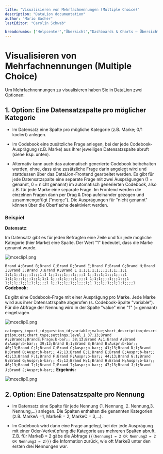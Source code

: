 ```yaml
---
title: "Visualisieren von Mehrfachnennungen (Multiple Choice)"
description: "DataLion documentation"
author: "Mario Bacher"
lastEditor: "Carolin Schwab"

breadcrumbs: ["Helpcenter","Übersicht","Dashboards & Charts – Übersicht & Anleitungen"]
---
```


# Visualisieren von Mehrfachnennungen (Multiple Choice)

Um Mehrfachnennungen zu visualisieren haben Sie in DataLion zwei Optionen:

## 1\. Option: Eine Datensatzspalte pro möglicher Kategorie

-   Im Datensatz eine Spalte pro mögliche Kategorie (z.B. Marke; 0/1 kodiert) anlegen. 
    
-   Im Codebook eine zusätzliche Frage anlegen, bei der jede Codebook-Ausprägung (z.B. Marke) aus ihrer jeweiligen Datensatzspalte abruft (siehe Bsp. unten).
    
-   Alternativ kann auch das automatisch generierte Codebook beibehalten werden, ohne, dass eine zusätzliche Frage darin angelegt wird und stattdessen über das DataLion-Frontend gearbeitet werden. Es gibt für jede Datensatzspalte eine separate Frage mit zwei Ausprägungen (1 = genannt, 0 = nicht genannt) im automatisch generierten Codebook, also z.B. für jede Marke eine separate Frage. Im Frontend werden die einzelnen Fragen dann per Drag & Drop aufeinander gezogen und zusammengefügt ("merge"). Die Ausprägungen für "nicht genannt" können über die Oberflache deaktiviert werden.
    

### Beispiel

**Datensatz:**

Im Datensatz gibt es für jeden Befragten eine Zeile und für jede mögliche Kategorie (hier Marke) eine Spalte. Der Wert "1" bedeutet, dass die Marke genannt wurde. 

![mceclip1.png](/img/10879018.png)

``
Brand A;Brand B;Brand C;Brand D;Brand E;Brand F;Brand G;Brand H;Brand I;Brand J;Brand J;Brand K;Brand L
1;1;1;1;1;;;1;1;1;;1;1
1;1;1;;1;;;;1;;;1;1
1;;1;;;1;;;1;;;;1
1;;1;;1;1;;;1;;;;1
1;1;1;;;1;;;1;;1;1;1
1;;;1;1;;;;1;;;;1
1;1;1;;;;1;;;1;;;1
1;1;1;;1;;1;1;1;;;;1
1;;1;;1;;1;;1;;;1;1
1;;1;;1;;1;1;1;;;;1
``
**Codebook:** 

Es gibt eine Codebook-Frage mit einer Ausprägung pro Marke. Jede Marke wird aus ihrer Datensatzspalte abgerufen (s. Codebook-Spalte "variable"). Für die Abfrage der Nennung wird in der Spalte "value" eine "1" (= gennant) eingetragen.

![mceclip0.png](/img/10879024.png)

``
category_import_id;question_id;variable;value;short_description;description;cat;chart_type;settings;level_1
37;13;Brand A;;Brands;Brands;Frage;b-bar;;
38;13;Brand A;1;Brand A;Brand A;Auspr;b-bar;;
39;13;Brand B;1;Brand B;Brand B;Auspr;b-bar;;
40;13;Brand C;1;Brand C;Brand C;Auspr;b-bar;;
41;13;Brand D;1;Brand D;Brand D;Auspr;b-bar;;
42;13;Brand E;1;Brand E;Brand E;Auspr;b-bar;;
43;13;Brand F;1;Brand F;Brand F;Auspr;b-bar;;
44;13;Brand G;1;Brand G;Brand G;Auspr;b-bar;;
45;13;Brand H;1;Brand H;Brand H;Auspr;b-bar;;
46;13;Brand I;1;Brand I;Brand I;Auspr;b-bar;;
47;13;Brand J;1;Brand J;Brand J;Auspr;b-bar;;
``
**Ergebnis:**

![mceclip0.png](/img/10879030.png)

## 2\. Option: Eine Datensatzspalte pro Nennung

-   Im Datensatz eine Spalte für jede Nennung (1. Nennung, 2. Nennung,3. Nennung,...) anlegen. Die Spalten enthalten die genannten Kategorien (z.B. MarkeA =1, MarkeB = 2, MarkeC = 3,...).
    
-   Im Codebook wird dann eine Frage angelegt, bei der jede Ausprägung mit einer Oder-Verknüpfung die Kategorie aus mehreren Spalten abruft. Z.B. für MarkeB = 2 gäbe die Abfrage `{{(Nennung1 = 2 OR Nennung2 = 2 OR Nennung3 = 2)}}` die Information zurück, wie oft MarkeB unter den ersten drei Nennungen war.
